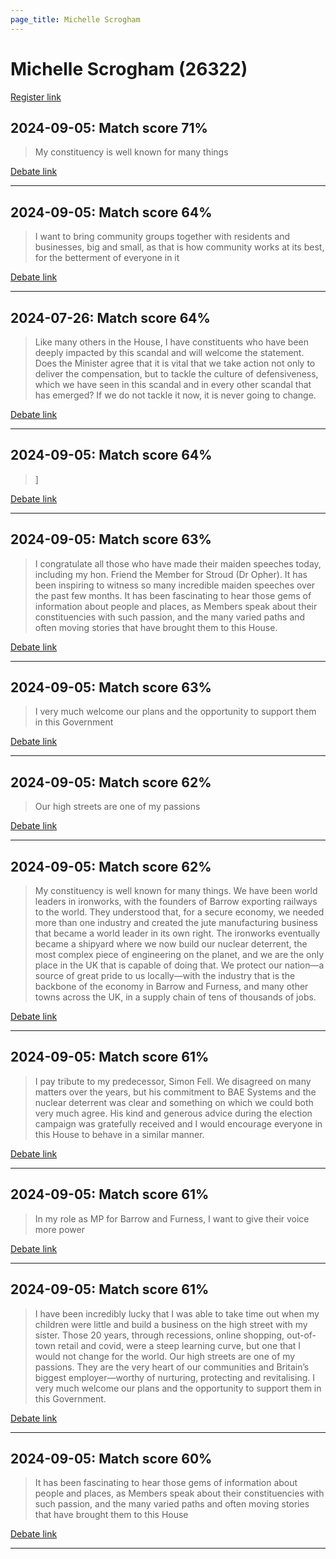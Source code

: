```yaml
---
page_title: Michelle Scrogham
---
```


# Michelle Scrogham  (26322)

[Register link](https://www.theyworkforyou.com/mp/26322/register)



## 2024-09-05: Match score 71%

>My constituency is well known for many things

[Debate link](https://www.theyworkforyou.com/debates/?id=2024-09-05b.503.1) 

---



## 2024-09-05: Match score 64%

>I want to bring community groups together with residents and businesses, big and small, as that is how community works at its best, for the betterment of everyone in it

[Debate link](https://www.theyworkforyou.com/debates/?id=2024-09-05b.503.1) 

---



## 2024-07-26: Match score 64%

>Like many others in the House, I have constituents who have been deeply impacted by this scandal and will welcome the statement. Does the Minister agree that it is vital that we take action not only to deliver the compensation, but to tackle the culture of defensiveness, which we have seen in this scandal and in every other scandal that has emerged? If we do not tackle it now, it is never going to change.

[Debate link](https://www.theyworkforyou.com/debates/?id=2024-07-26d.934.2) 

---



## 2024-09-05: Match score 64%

>]

[Debate link](https://www.theyworkforyou.com/debates/?id=2024-09-05b.503.1) 

---



## 2024-09-05: Match score 63%

>I congratulate all those who have made their maiden speeches today, including my hon. Friend the Member for Stroud (Dr Opher). It has been inspiring to witness so many incredible maiden speeches over the past few months. It has been fascinating to hear those gems of information about people and places, as Members speak about their constituencies with such passion, and the many varied paths and often moving stories that have brought them to this House.

[Debate link](https://www.theyworkforyou.com/debates/?id=2024-09-05b.503.1) 

---



## 2024-09-05: Match score 63%

>I very much welcome our plans and the opportunity to support them in this Government

[Debate link](https://www.theyworkforyou.com/debates/?id=2024-09-05b.503.1) 

---



## 2024-09-05: Match score 62%

>Our high streets are one of my passions

[Debate link](https://www.theyworkforyou.com/debates/?id=2024-09-05b.503.1) 

---



## 2024-09-05: Match score 62%

>My constituency is well known for many things. We have been world leaders in ironworks, with the founders of Barrow exporting railways to the world. They understood that, for a secure economy, we needed more than one industry and created the jute manufacturing business that became a world leader in its own right. The ironworks eventually became a shipyard where we now build our nuclear deterrent, the most complex piece of engineering on the planet, and we are the only place in the UK that is capable of doing that. We protect our nation—a source of great pride to us locally—with the industry  that is the backbone of the economy in Barrow and Furness, and many other towns across the UK, in a supply chain of tens of thousands of jobs.

[Debate link](https://www.theyworkforyou.com/debates/?id=2024-09-05b.503.1) 

---



## 2024-09-05: Match score 61%

>I pay tribute to my predecessor, Simon Fell. We disagreed on many matters over the years, but his commitment to BAE Systems and the nuclear deterrent was clear and something on which we could both very much agree. His kind and generous advice during the election campaign was gratefully received and I would encourage everyone in this House to behave in a similar manner.

[Debate link](https://www.theyworkforyou.com/debates/?id=2024-09-05b.503.1) 

---



## 2024-09-05: Match score 61%

>In my role as MP for Barrow and Furness, I want to give their voice more power

[Debate link](https://www.theyworkforyou.com/debates/?id=2024-09-05b.503.1) 

---



## 2024-09-05: Match score 61%

>I have been incredibly lucky that I was able to take time out when my children were little and build a business on the high street with my sister. Those 20 years, through recessions, online shopping, out-of-town retail and covid, were a steep learning curve, but one that I would not change for the world. Our high streets are one of my passions. They are the very heart of our communities and Britain’s biggest employer—worthy of nurturing, protecting and revitalising. I very much welcome our plans and the opportunity to support them in this Government.

[Debate link](https://www.theyworkforyou.com/debates/?id=2024-09-05b.503.1) 

---



## 2024-09-05: Match score 60%

>It has been fascinating to hear those gems of information about people and places, as Members speak about their constituencies with such passion, and the many varied paths and often moving stories that have brought them to this House

[Debate link](https://www.theyworkforyou.com/debates/?id=2024-09-05b.503.1) 

---

